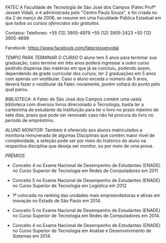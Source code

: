 *FATEC*
A Faculdade de Tecnologia de São José dos Campos (Fatec Profº Jessen Vidal), e é administrada pelo "Centro Paula Souza", e foi criada no dia 2 de março de 2006, se resume em uma Faculdade Pública Estadual em que *todos os cursos oferecidos são gratuitos*.

Contatos:
  Telefones:
   +55 (12) 3905-4979
   +55 (12) 3905-2423
   +55 (12) 3905-4699

   Facebook: https://www.facebook.com/fatecjessenvidal

*TEMPO PARA TERMINAR O CURSO*
O aluno tem 5 anos para terminar sua graduação, caso termine em três anos poderá ingressar a outro curso pedindo dispensa das matérias em que já se concluiu, podendo assim, dependendo da grade curricular dos cursos, ter 2 graduações em 5 anos com apenas um vestibular.
Caso o aluno exceda o número de 5 anos, deverá fazer o vestibular da Fatec novamente, porém voltará do ponto pelo qual parou.

*BIBLIOTECA:*
A Fatec de São José dos Campos contém uma vasta biblioteca com diversos livros direcionado a Tecnologia, basta ter a carteirinha de estudante da Instituição para ter o livro no prazo máximo de sete dias, prazo que pode ser renovado caso não há procura do livro no período de empréstimo.

*ALUNO MONITOR:*
Também é oferecido aos alunos matriculados a monitoria remunerada de algumas Disciplinas que contém maior nível de complexidade, a seleção pode ser por meio do histórico do aluno na respectiva disciplina que deseja ser monitor, ou por meio de uma prova.   

*PRÊMIOS*
- Conceito 4 no Exame Nacional de Desempenho de Estudantes (ENADE) no Curso Superior de Tecnologia em Redes de Computadores em 2011

- Conceito 5 no Exame Nacional de Desempenho de Estudantes (ENADE) no Curso Superior de Tecnologia em Logística em 2012

- 1ª colocada no ranking das unidades mais empreendedoras e ativas em inovação no Estado de São Paulo em 2014.

- Conceito 5 no Exame Nacional de Desempenho de Estudantes (ENADE) no Curso Superior de Tecnologia em Redes de Computadores em 2014.

- Conceito 4 no Exame Nacional de Desempenho de Estudantes (ENADE) no Curso Superior de Tecnologia em Análise e Desenvolvimento de Sistemas em 2014.
